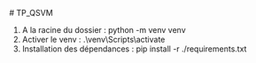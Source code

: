 #   T P _ Q S V M 

1. A la racine du dossier : python -m venv venv
2. Activer le venv : .\venv\Scripts\activate
3. Installation des dépendances : pip install -r ./requirements.txt
 
 
